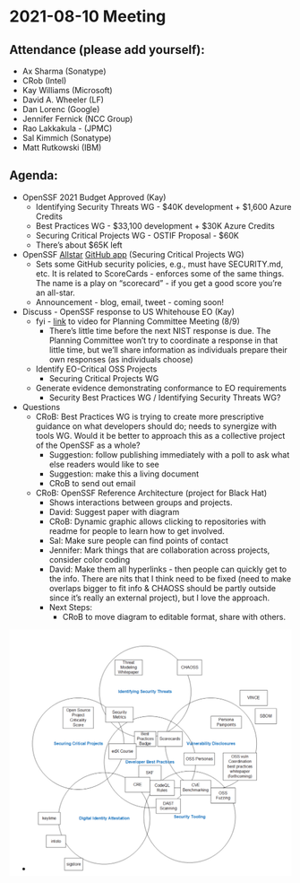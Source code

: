 # **2021-08-10 Meeting**

## Attendance (please add yourself):

* Ax Sharma (Sonatype)
* CRob (Intel)
* Kay Williams (Microsoft)
* David A. Wheeler (LF)
* Dan Lorenc (Google)
* Jennifer Fernick (NCC Group)
* Rao Lakkakula - (JPMC)
* Sal Kimmich (Sonatype) 
* Matt Rutkowski (IBM)

## Agenda:

* OpenSSF 2021 Budget Approved (Kay)
    * Identifying Security Threats WG - $40K development + $1,600 Azure Credits
    * Best Practices WG - $33,100 development + $30K Azure Credits
    * Securing Critical Projects WG - OSTIF Proposal - $60K
    * There’s about $65K left
* OpenSSF [Allstar](https://github.com/ossf/allstar) [GitHub app](https://docs.github.com/en/developers/apps/getting-started-with-apps/about-apps#about-github-apps) (Securing Critical Projects WG)
    * Sets some GitHub security policies, e.g., must have SECURITY.md, etc. It is related to ScoreCards - enforces some of the same things. The name is a play on “scorecard” - if you get a good score you’re an all-star.
    * Announcement - blog, email, tweet - coming soon!
* Discuss - OpenSSF response to US Whitehouse EO (Kay)
    * fyi - [link](https://nam06.safelinks.protection.outlook.com/?url=https%3A%2F%2Fzoom.us%2Frec%2Fshare%2FrtLFGJwiV9a6lyMscgUfnE2bwbzma7vvB6xQyoZysDvXidj0rYUEMh4bvmcxZgXm.zpJTqfFT0HLunFxr&data=04%7C01%7Ckayw%40microsoft.com%7Cab68ea352e0441fa5b1708d95b72f6e4%7C72f988bf86f141af91ab2d7cd011db47%7C1%7C0%7C637641371601317759%7CUnknown%7CTWFpbGZsb3d8eyJWIjoiMC4wLjAwMDAiLCJQIjoiV2luMzIiLCJBTiI6Ik1haWwiLCJXVCI6Mn0%3D%7C1000&sdata=8NuI08zFsUjE6DBnRJoNGkO%2FPkSZgBDEzaTDEBKoPTE%3D&reserved=0) to video for Planning Committee Meeting (8/9)
        * There’s little time before the next NIST response is due. The Planning Committee won’t try to coordinate a response in that little time, but we’ll share information as individuals prepare their own responses (as individuals choose)
    * Identify EO-Critical OSS Projects
        * Securing Critical Projects WG
    * Generate evidence demonstrating conformance to EO requirements
        * Security Best Practices WG / Identifying Security Threats WG?
* Questions
    * CRoB: Best Practices WG is trying to create more prescriptive guidance on what developers should do; needs to synergize with tools WG. Would it be better to approach this as a collective project of the OpenSSF as a whole?
        * Suggestion: follow publishing immediately with a poll to ask what else readers would like to see
        * Suggestion: make this a living document
        * CRoB to send out email
    * CRoB: OpenSSF Reference Architecture (project for Black Hat)
        * Shows interactions between groups and projects.
        * David: Suggest paper with diagram
        * CRoB: Dynamic graphic allows clicking to repositories with readme for people to learn how to get involved.
        * Sal: Make sure people can find points of contact
        * Jennifer: Mark things that are collaboration across projects, consider color coding
        * David: Make them all hyperlinks - then people can quickly get to the info. There are nits that I think need to be fixed (need to make overlaps bigger to fit info & CHAOSS should be partly outside since it’s really an external project), but I love the approach.
        * Next Steps:
            * CRoB to move diagram to editable format, share with others.
            
![alt_text](assets/crob_diagram.png "image_tooltip")
